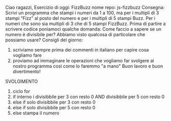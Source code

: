 Ciao ragazzi,
Esercizio di oggi: FizzBuzz
nome repo: js-fizzbuzz
Consegna:
Scrivi un programma che stampi i numeri da 1 a 100,
ma per i multipli di 3 stampi “Fizz” al posto del numero e per i multipli di 5 stampi Buzz.
Per i numeri che sono sia multipli di 3 che di 5 stampi FizzBuzz.
Prima di partire a scrivere codice poniamoci qualche domanda:
Come faccio a sapere se un numero è divisibile per?
Abbiamo visto qualcosa di particolare che possiamo usare?
Consigli del giorno:
1. scriviamo sempre prima dei commenti in italiano per capire cosa vogliamo fare
2. proviamo ad immaginare le operazioni che vogliamo far svolgere al nostro programma così come lo faremmo "a mano"
Buon lavoro e buon divertimento! 

SVOLGIMENTO
1. ciclo for
2. if interno i divisibbile per 3 con resto 0 AND divisibbile per 5 con resto 0
3. else if solo divisibbile per 3 con resto 0
4. else if solo divisibbile per 5 con resto 0
5. else stampa il numero